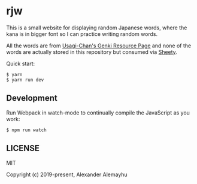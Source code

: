 # rjw 

This is a small website for displaying random Japanese words, where the kana is
in bigger font so I can practice writing random words.

All the words are from [Usagi-Chan's Genki Resource Page][0] and none of the
words are actually stored in this repository but consumed via [Sheety][1].

Quick start:

```
$ yarn
$ yarn run dev
````

## Development

Run Webpack in watch-mode to continually compile the JavaScript as you work:

```
$ npm run watch
```

## LICENSE

MIT

Copyright (c) 2019-present, Alexander Alemayhu

[0]: https://www.csus.edu/indiv/s/sheaa/projects/genki/vocab_main.html
[1]: https://sheety.co/#response
